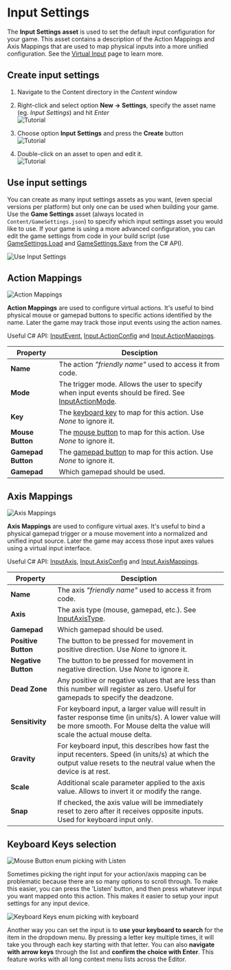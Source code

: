 # Input Settings

The **Input Settings asset** is used to set the default input configuration for your game. This asset contains a description of the Action Mappings and Axis Mappings that are used to map physical inputs into a more unified configuration. See the [Virtual Input](virtual-input.md) page to learn more.

## Create input settings

1. Navigate to the Content directory in the *Content* window

2. Right-click and select option **New -> Settings**, specify the asset name (eg. *Input Settings*) and hit *Enter*
   <br>![Tutorial](media/new-settings.jpg)

3. Choose option **Input Settings** and press the **Create** button
   <br>![Tutorial](media/input-settings-new.jpg)

4. Double-click on an asset to open and edit it.
   <br>![Tutorial](media/empty-input-settings.jpg)

## Use input settings

You can create as many input settings assets as you want, (even special versions per platform) but only one can be used when building your game. Use the **Game Settings** asset (always located in `Content/GameSettings.json`) to specify which input settings asset you would like to use. If your game is using a more advanced configuration, you can edit the game settings from code in your build script (use [GameSettings.Load](https://docs.flaxengine.com/api/FlaxEditor.Content.Settings.GameSettings.html#FlaxEditor_Content_Settings_GameSettings_Load) and [GameSettings.Save](https://docs.flaxengine.com/api/FlaxEditor.Content.Settings.GameSettings.html#FlaxEditor_Content_Settings_GameSettings_Save__1___0_) from the C# API).

![Use Input Settings](media/use-input-settings.jpg)

## Action Mappings

![Action Mappings](media/input-action-mappings.jpg)

**Action Mappings** are used to configure virtual actions. It's useful to bind physical mouse or gamepad buttons to specific actions identified by the name. Later the game may track those input events using the action names.

Useful C# API: [InputEvent](https://docs.flaxengine.com/api/FlaxEngine.InputEvent.html), [Input.ActionConfig](https://docs.flaxengine.com/api/FlaxEngine.ActionConfig.html) and [Input.ActionMappings](https://docs.flaxengine.com/api/FlaxEngine.Input.html#FlaxEngine_Input_ActionMappings).

| Property | Desciption |
|--------|--------|
| **Name** | The action *"friendly name"* used to access it from code. |
| **Mode** | The trigger mode. Allows the user to specify when input events should be fired. See [InputActionMode](https://docs.flaxengine.com/api/FlaxEngine.InputActionMode.html). |
| **Key** | The [keyboard key](https://docs.flaxengine.com/api/FlaxEngine.KeyboardKeys.html) to map for this action. Use *None* to ignore it. |
| **Mouse Button** | The [mouse button](https://docs.flaxengine.com/api/FlaxEngine.MouseButton.html) to map for this action. Use *None* to ignore it. |
| **Gamepad Button** | The [gamepad button](https://docs.flaxengine.com/api/FlaxEngine.GamepadButton.html) to map for this action. Use *None* to ignore it. |
| **Gamepad** | Which gamepad should be used. |

## Axis Mappings

![Axis Mappings](media/input-axis-mappings.jpg)

**Axis Mappings** are used to configure virtual axes. It's useful to bind a physical gamepad trigger or a mouse movement into a normalized and unified input source. Later the game may access those input axes values using a virtual input interface.

Useful C# API: [InputAxis](https://docs.flaxengine.com/api/FlaxEngine.InputAxis.html), [Input.AxisConfig](https://docs.flaxengine.com/api/FlaxEngine.AxisConfig.html) and [Input.AxisMappings](https://docs.flaxengine.com/api/FlaxEngine.Input.html#FlaxEngine_Input_AxisMappings).

| Property | Desciption |
|--------|--------|
| **Name** | The axis *"friendly name"* used to access it from code. |
| **Axis** | The axis type (mouse, gamepad, etc.). See [InputAxisType](https://docs.flaxengine.com/api/FlaxEngine.InputAxisType.html). |
| **Gamepad** | Which gamepad should be used. |
| **Positive Button** | The button to be pressed for movement in positive direction. Use *None* to ignore it. |
| **Negative Button** | The button to be pressed for movement in negative direction. Use *None* to ignore it. |
| **Dead Zone** | Any positive or negative values that are less than this number will register as zero. Useful for gamepads to specify the deadzone. |
| **Sensitivity** | For keyboard input, a larger value will result in faster response time (in units/s). A lower value will be more smooth. For Mouse delta the value will scale the actual mouse delta. |
| **Gravity** | For keyboard input, this describes how fast the input recenters. Speed (in units/s) at which the output value resets to the neutral value when the device is at rest. |
| **Scale** | Additional scale parameter applied to the axis value. Allows to invert it or modify the range. |
| **Snap** | If checked, the axis value will be immediately reset to zero after it receives opposite inputs. Used for keyboard input only. |

## Keyboard Keys selection

![Mouse Button enum picking with Listen](media/input-settings-listen.jpg)

Sometimes picking the right input for your action/axis mapping can be problematic because there are so many options to scroll through. To make this easier, you can press the 'Listen' button, and then press whatever input you want mapped onto this action. This makes it easier to setup your input settings for any input device.

![Keyboard Keys enum picking with keyboard](media/keyboard-navigation-context-menu.gif)

Another way you can set the input is to **use your keyboard to search** for the item in the dropdown menu. By pressing a letter key multiple times, it will take you through each key starting with that letter. You can also **navigate with arrow keys** through the list and **confirm the choice with Enter**. This feature works with all long context menu lists across the Editor.

